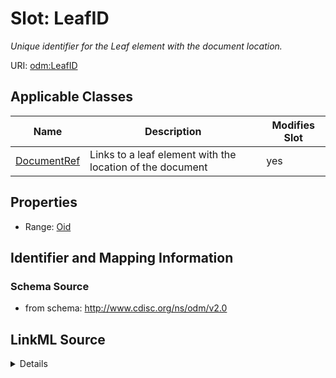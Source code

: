 # Slot: LeafID


_Unique identifier for the Leaf element with the document location._



URI: [odm:LeafID](http://www.cdisc.org/ns/odm/v2.0/LeafID)



<!-- no inheritance hierarchy -->




## Applicable Classes

| Name | Description | Modifies Slot |
| --- | --- | --- |
[DocumentRef](DocumentRef.md) | Links to a leaf element with the location of the document |  yes  |







## Properties

* Range: [Oid](Oid.md)





## Identifier and Mapping Information







### Schema Source


* from schema: http://www.cdisc.org/ns/odm/v2.0




## LinkML Source

<details>
```yaml
name: LeafID
description: Unique identifier for the Leaf element with the document location.
from_schema: http://www.cdisc.org/ns/odm/v2.0
rank: 1000
alias: LeafID
domain_of:
- DocumentRef
range: oid

```
</details>